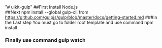 "# uikit-gulp" 
##First Install Node.js  
##Next npm install --global gulp-cli from https://github.com/gulpjs/gulp/blob/master/docs/getting-started.md
###In the Last step You must go to folder root template and use command npm install
### Finally use command gulp watch